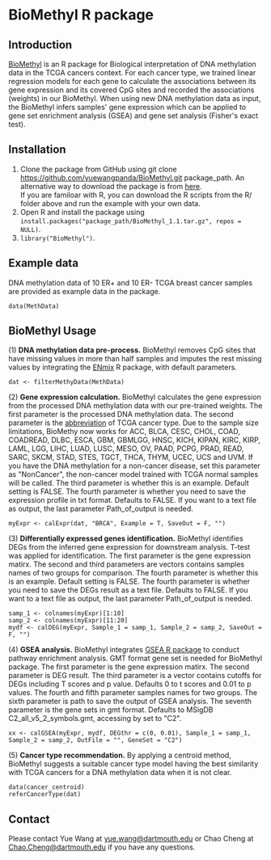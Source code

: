 # BioMethyl R package

## Introduction
[BioMethyl](https://academic.oup.com/bioinformatics/advance-article/doi/10.1093/bioinformatics/btz137/5364266) is an R package for Biological interpretation of DNA methylation data in the TCGA cancers context. 
For each cancer type, we trained linear regression models for each gene to calculate the associations between its gene expression and its covered CpG sites and recorded the associations (weights) in our BioMethyl.
When using new DNA methylation data as input, the BioMethyl infers samples' gene expression which can be applied to gene set enrichment analysis (GSEA) and gene set analysis (Fisher's exact test).
 

## Installation
1. Clone the package from GitHub using git clone https://github.com/yuewangpanda/BioMethyl.git package_path. An alternative way to download the package is from [here](https://morgan1.dartmouth.edu/~f002nfh/BioMethyl/). <br/>
If you are familoar with R, you can download the R scripts from the R/ folder above and run the example with your own data. <br/>
2. Open R and install the package using ```install.packages("package_path/BioMethyl_1.1.tar.gz", repos = NULL)```.<br/>
3. ```library("BioMethyl")```.<br/>

## Example data
DNA methylation data of 10 ER+ and 10 ER- TCGA breast cancer samples are provided as example data in the package. 
```{r}
data(MethData)
```
## BioMethyl Usage
(1) **DNA methylation data pre-process.**
BioMethyl removes CpG sites that have missing values in more than half samples and imputes the rest missing values by integrating the [ENmix](https://bioconductor.org/packages/release/bioc/html/ENmix.html) R package, with default parameters.
```{r}
dat <- filterMethyData(MethData)
```
(2) **Gene expression calculation.**
BioMethyl calculates the gene expression from the processed DNA methylation data with our pre-trained weights.
The first parameter is the processed DNA methylation data.
The second parameter is the [abbreviation](https://gdc.cancer.gov/resources-tcga-users/tcga-code-tables/tcga-study-abbreviations) of TCGA cancer type. Due to the sample size limitations, BioMethy now works for ACC, BLCA, CESC, CHOL, COAD, COADREAD, DLBC, ESCA, GBM, GBMLGG, HNSC, KICH, KIPAN, KIRC, KIRP, LAML, LGG, LIHC, LUAD, LUSC, MESO, OV, PAAD, PCPG, PRAD, READ, SARC, SKCM, STAD, STES, TGCT, THCA, THYM, UCEC, UCS and UVM. If you have the DNA methylation for a non-cancer disease, set this parameter as "NonCancer", the non-cancer model trained with TCGA normal samples will be called.
The third parameter is whether this is an example. Default setting is FALSE.
The fourth parameter is whether you need to save the expression profile in txt format. Defaults to FALSE. 
If you want to a text file as output, the last parameter Path_of_output is needed.
```{r}
myExpr <- calExpr(dat, "BRCA", Example = T, SaveOut = F, "")
```
(3) **Differentially expressed genes identification.** 
BioMethyl identifies DEGs from the inferred gene expression for downstream analysis. T-test was applied for identification.
The first parameter is the gene expression matirx.
The second and third parameters are vectors contains samples names of two groups for comparison.
The fourth parameter is whether this is an example. Default setting is FALSE.
The fourth parameter is whether you need to save the DEGs result as a text file. Defaults to FALSE. 
If you want to a text file as output, the last parameter Path_of_output is needed.
```{r}
samp_1 <- colnames(myExpr)[1:10]
samp_2 <- colnames(myExpr)[11:20]
mydf <- calDEG(myExpr, Sample_1 = samp_1, Sample_2 = samp_2, SaveOut = F, "")
```
(4) **GSEA analysis.** 
BioMethyl integrates [GSEA R package](http://software.broadinstitute.org/gsea/downloads.jsp) to conduct pathway enrichment analysis. 
GMT format gene set is needed for BioMethyl package.
The first parameter is the gene expression matirx.
The second parameter is DEG result.
The third parameter is a vector contains cutoffs for DEGs including T scores and p value. Defaults 0 to t scores and 0.01 to p values.
The fourth and fifth parameter samples names for two groups.
The sixth parameter is path to save the output of GSEA analysis.
The seventh parameter is the gene sets in gmt format. Defaults to MSigDB C2_all_v5_2_symbols.gmt, accessing by set to "C2".
```{r}
xx <- calGSEA(myExpr, mydf, DEGthr = c(0, 0.01), Sample_1 = samp_1, Sample_2 = samp_2, OutFile = "", GeneSet = "C2")
```
(5) **Cancer type recommendation.** 
By applying a centroid method, BioMethyl suggests a suitable cancer type model having the best similarity with TCGA cancers for a DNA methylation data when it is not clear. 
```{r}
data(cancer_centroid)
referCancerType(dat)
```
## Contact
Please contact Yue Wang at yue.wang@dartmouth.edu or Chao Cheng at Chao.Cheng@dartmouth.edu if you have any questions.
